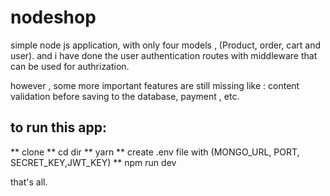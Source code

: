 # nodeshop

simple node js application, with only four models , (Product, order, cart and user).
and i have done the user authentication routes with middleware that can be used for authrization.

however , some more important features are still missing
like : content validation before saving to the database, payment , etc.

## to run this app:

** clone
** cd dir
** yarn
** create .env file with (MONGO_URL, PORT, SECRET_KEY,JWT_KEY)
** npm run dev

that's all.
